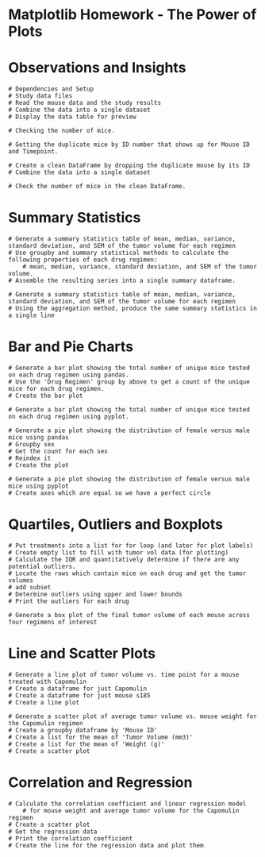 # Matplotlib Homework - The Power of Plots

# Observations and Insights
    # Dependencies and Setup
    # Study data files
    # Read the mouse data and the study results
    # Combine the data into a single dataset
    # Display the data table for preview
    
    # Checking the number of mice.
    
    # Getting the duplicate mice by ID number that shows up for Mouse ID and Timepoint.
    
    # Create a clean DataFrame by dropping the duplicate mouse by its ID
    # Combine the data into a single dataset
    
    # Check the number of mice in the clean DataFrame.
    
# Summary Statistics
    # Generate a summary statistics table of mean, median, variance, standard deviation, and SEM of the tumor volume for each regimen
    # Use groupby and summary statistical methods to calculate the following properties of each drug regimen: 
        # mean, median, variance, standard deviation, and SEM of the tumor volume. 
    # Assemble the resulting series into a single summary dataframe.
    
    # Generate a summary statistics table of mean, median, variance, standard deviation, and SEM of the tumor volume for each regimen
    # Using the aggregation method, produce the same summary statistics in a single line
    
# Bar and Pie Charts
    # Generate a bar plot showing the total number of unique mice tested on each drug regimen using pandas.
    # Use the 'Drug Regimen' group by above to get a count of the unique mice for each drug regimen. 
    # Create the bar plot
    
    # Generate a bar plot showing the total number of unique mice tested on each drug regimen using pyplot.
    
    # Generate a pie plot showing the distribution of female versus male mice using pandas
    # Groupby sex
    # Get the count for each sex
    # Reindex it
    # Create the plot
    
    # Generate a pie plot showing the distribution of female versus male mice using pyplot
    # Create axes which are equal so we have a perfect circle

# Quartiles, Outliers and Boxplots
    # Put treatments into a list for for loop (and later for plot labels)
    # Create empty list to fill with tumor vol data (for plotting)
    # Calculate the IQR and quantitatively determine if there are any potential outliers.
    # Locate the rows which contain mice on each drug and get the tumor volumes
    # add subset
    # Determine outliers using upper and lower bounds
    # Print the outliers for each drug
    
    # Generate a box plot of the final tumor volume of each mouse across four regimens of interest

# Line and Scatter Plots
    # Generate a line plot of tumor volume vs. time point for a mouse treated with Capomulin
    # Create a dataframe for just Capomulin
    # Create a dataframe for just mouse s185
    # Create a line plot
    
    # Generate a scatter plot of average tumor volume vs. mouse weight for the Capomulin regimen
    # Create a groupby dataframe by 'Mouse ID'
    # Create a list for the mean of 'Tumor Volume (mm3)'
    # Create a list for the mean of 'Weight (g)'
    # Create a scatter plot

# Correlation and Regression
    # Calculate the correlation coefficient and linear regression model 
        # for mouse weight and average tumor volume for the Capomulin regimen
    # Create a scatter plot
    # Get the regression data
    # Print the correlation coefficient
    # Create the line for the regression data and plot them
